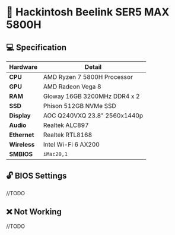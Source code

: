 # :green_apple: Hackintosh Beelink SER5 MAX 5800H

## :computer: Specification

| **Hardware** | **Detail**                   |
| ------------ | ---------------------------- |
| **CPU**      | AMD Ryzen 7 5800H Processor  |
| **GPU**      | AMD Radeon Vega 8            |
| **RAM**      | Gloway 16GB 3200MHz DDR4 x 2 |
| **SSD**      | Phison 512GB NVMe SSD        |
| **Display**  | AOC Q240VXQ 23.8" 2560x1440p |
| **Audio**    | Realtek ALC897               |
| **Ethernet** | Realtek RTL8168              |
| **Wireless** | Intel Wi-Fi 6 AX200          |
| **SMBIOS**   | `iMac20,1`                   |

## :unlock: BIOS Settings

//TODO

## :x: Not Working

//TODO

